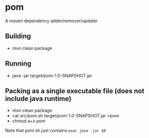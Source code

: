 # pom
A maven dependency adder/remover/updater

## Building

- mvn clean package

## Running

- java -jar target/pom-1.0-SNAPSHOT.jar

## Packing as a single executable file (does not include java runtime)

- mvn clean package
- cat src/pom.sh target/pom-1.0-SNAPSHOT.jar >pom
- chmod a+x pom

Note that pom.sh just contains `exec java -jar $0`
